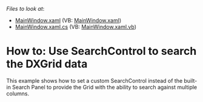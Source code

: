 <!-- default file list -->
*Files to look at*:

* [MainWindow.xaml](./CS/DXGrid_Custom_SearchControl/MainWindow.xaml) (VB: [MainWindow.xaml](./VB/DXGrid_Custom_SearchControl/MainWindow.xaml))
* [MainWindow.xaml.cs](./CS/DXGrid_Custom_SearchControl/MainWindow.xaml.cs) (VB: [MainWindow.xaml.vb](./VB/DXGrid_Custom_SearchControl/MainWindow.xaml.vb))
<!-- default file list end -->
# How to: Use SearchControl to search the DXGrid data


<p>This example shows how to set a custom SearchControl instead of the built-in Search Panel to provide the Grid with the ability to search against multiple columns.</p>

<br/>


